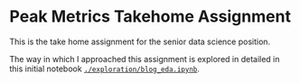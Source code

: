 # Peak Metrics Takehome Assignment

This is the take home assignment for the senior data science position.

The way in which I approached this assignment is explored in detailed in this initial notebook [`./exploration/blog_eda.ipynb`](./exploration/blog_eda.ipynb).